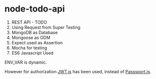 # node-todo-api

1. REST API - TODO
2. Using Request from Super Testing
3. MongoDB as Database
4. Mongoose as ODM
5. Expect used as Assertion
6. Mocha for testing
7. ES6 Javascript Used

ENV_VAR is dynamic.

However for authorization [JWT.js](https://jwt.io/) has been used, instead of [Passsport.js](http://www.passportjs.org/).